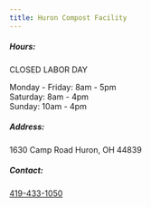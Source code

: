 ```yaml
---
title: Huron Compost Facility
---
```

##### Hours:

CLOSED LABOR DAY

Monday - Friday: 8am - 5pm\
Saturday: 8am - 4pm\
Sunday: 10am - 4pm

##### Address:

1630 Camp Road Huron, OH 44839

##### Contact:

[419-433-1050](tel:419-433-1050)